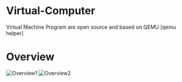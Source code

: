 # Virtual-Computer
Virtual Machine Program are open source and based on QEMU [qemu helper]

# Overview
![Overview1](https://github.com/fusedevgithub/Virtual-Computer/blob/main/png/VCOVER1.PNG?raw=true)
![Overview2](https://github.com/fusedevgithub/Virtual-Computer/blob/main/png/Over2.PNG?raw=true)
